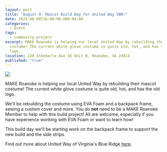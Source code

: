 ```yaml
---
layout: post
title: "August 9: Mascot Build Day for United Way VBR!"
date: 2025-08-09T16:00:00.000-04:00
categories:
  - Event
tags:
  - community-project
excerpt: MAKE Roanoke is helping our local United Way by rebuilding their mascot
  costume! The current white glove costume is quite old, hot, and has the old
  logo.
location: 128 Albemarle Ave SE Unit B, Roanoke, VA 24013
published: "true"
---
```

![](/assets/images/community-project-website.png)

MAKE Roanoke is helping our local United Way by rebuilding their mascot costume! The current white glove costume is quite old, hot, and has the old logo.

We'll be rebuilding the costume using EVA Foam and a backpack frame, sewing a custom cover and more. You do **not** need to be a MAKE Roanoke Member to help with this build project! All are welcome, especially if you have experience working with EVA Foam or want to learn how!

This build day we'll be starting work on the backpack frame to support the new build and the side strips.

Find out more about United Way of Virginia's Blue Ridge [here](https://uwvbr.org/).
